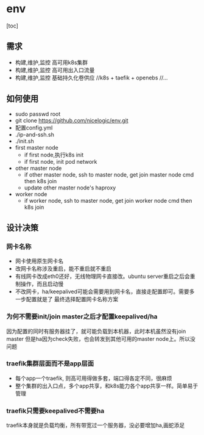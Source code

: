 # env

[toc]

## 需求

* 构建,维护,监控 高可用k8s集群
* 构建,维护,监控 高可用出入口流量
* 构建,维护,监控 基础持久化卷供应
//k8s + taefik + openebs 
//...

## 如何使用

* sudo passwd root
* git clone https://github.com/nicelogic/env.git
* 配置config.yml
* ./ip-and-ssh.sh
* ./init.sh
 * first master node 
   * if first node,执行k8s init 
   * if first node, init pod network
 * other master node
   * if other master node, ssh to master node, get join master node cmd then k8s join
   * update other master node's haproxy
 * worker node
   * if worker node, ssh to master node, get join worker node cmd then k8s join


## 设计决策
### 网卡名称

* 网卡使用原生网卡名
* 改网卡名称涉及重启，能不重启就不重启
* 有线网卡改成eth0还好，无线物理网卡直接改。ubuntu server重启之后会重制操作，而且启动慢
* 不改网卡，ha/keepalived可能会需要用到网卡名，直接走配置即可。需要多一步配置就是了
  最终选择配置网卡名称方案

### 为何不需要init/join master之后才配置keepalived/ha

因为配置的同时有服务器挂了，就可能负载到本机器，此时本机虽然没有join master
但是ha因为check失败，也会转发到其他可用的master node上。所以没问题

### traefik集群层面而不是app层面

* 每个app一个traefik, 则高可用得做多套，端口得各定不同，很麻烦
* 整个集群的出入口点，多个app共享，和k8s能力各个app共享一样。简单易于管理


### traefik只需要keepalived不需要ha

traefik本身就是负载均衡，所有带宽过一个服务器，没必要增加ha,画蛇添足